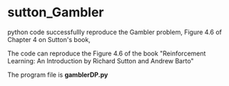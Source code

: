 # sutton_Gambler
python code successfullly reproduce the Gambler problem, Figure 4.6 of Chapter 4 on Sutton's book,

The code can reproduce the Figure 4.6 of the book "Reinforcement Learning: An Introduction by Richard Sutton and Andrew Barto"

The program file is **gamblerDP.py**